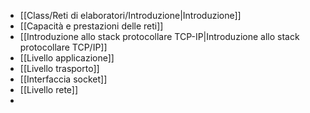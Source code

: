 - [[Class/Reti di elaboratori/Introduzione|Introduzione]]
- [[Capacità e prestazioni delle reti]]
- [[Introduzione allo stack protocollare TCP-IP|Introduzione allo stack protocollare TCP/IP]]
- [[Livello applicazione]]
- [[Livello trasporto]]
- [[Interfaccia socket]]
- [[Livello rete]]
- 